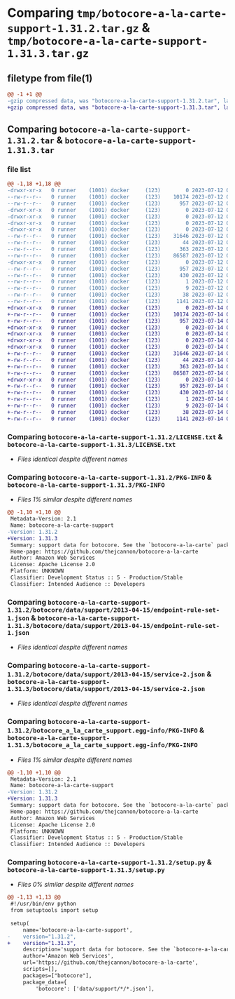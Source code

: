 # Comparing `tmp/botocore-a-la-carte-support-1.31.2.tar.gz` & `tmp/botocore-a-la-carte-support-1.31.3.tar.gz`

## filetype from file(1)

```diff
@@ -1 +1 @@
-gzip compressed data, was "botocore-a-la-carte-support-1.31.2.tar", last modified: Wed Jul 12 01:44:57 2023, max compression
+gzip compressed data, was "botocore-a-la-carte-support-1.31.3.tar", last modified: Fri Jul 14 01:46:39 2023, max compression
```

## Comparing `botocore-a-la-carte-support-1.31.2.tar` & `botocore-a-la-carte-support-1.31.3.tar`

### file list

```diff
@@ -1,18 +1,18 @@
-drwxr-xr-x   0 runner    (1001) docker     (123)        0 2023-07-12 01:44:57.899474 botocore-a-la-carte-support-1.31.2/
--rw-r--r--   0 runner    (1001) docker     (123)    10174 2023-07-12 01:44:57.000000 botocore-a-la-carte-support-1.31.2/LICENSE.txt
--rw-r--r--   0 runner    (1001) docker     (123)      957 2023-07-12 01:44:57.899474 botocore-a-la-carte-support-1.31.2/PKG-INFO
-drwxr-xr-x   0 runner    (1001) docker     (123)        0 2023-07-12 01:44:57.899474 botocore-a-la-carte-support-1.31.2/botocore/
-drwxr-xr-x   0 runner    (1001) docker     (123)        0 2023-07-12 01:44:57.899474 botocore-a-la-carte-support-1.31.2/botocore/data/
-drwxr-xr-x   0 runner    (1001) docker     (123)        0 2023-07-12 01:44:57.899474 botocore-a-la-carte-support-1.31.2/botocore/data/support/
-drwxr-xr-x   0 runner    (1001) docker     (123)        0 2023-07-12 01:44:57.899474 botocore-a-la-carte-support-1.31.2/botocore/data/support/2013-04-15/
--rw-r--r--   0 runner    (1001) docker     (123)    31646 2023-07-12 01:44:12.000000 botocore-a-la-carte-support-1.31.2/botocore/data/support/2013-04-15/endpoint-rule-set-1.json
--rw-r--r--   0 runner    (1001) docker     (123)       44 2023-07-12 01:44:12.000000 botocore-a-la-carte-support-1.31.2/botocore/data/support/2013-04-15/examples-1.json
--rw-r--r--   0 runner    (1001) docker     (123)      363 2023-07-12 01:44:12.000000 botocore-a-la-carte-support-1.31.2/botocore/data/support/2013-04-15/paginators-1.json
--rw-r--r--   0 runner    (1001) docker     (123)    86587 2023-07-12 01:44:12.000000 botocore-a-la-carte-support-1.31.2/botocore/data/support/2013-04-15/service-2.json
-drwxr-xr-x   0 runner    (1001) docker     (123)        0 2023-07-12 01:44:57.899474 botocore-a-la-carte-support-1.31.2/botocore_a_la_carte_support.egg-info/
--rw-r--r--   0 runner    (1001) docker     (123)      957 2023-07-12 01:44:57.000000 botocore-a-la-carte-support-1.31.2/botocore_a_la_carte_support.egg-info/PKG-INFO
--rw-r--r--   0 runner    (1001) docker     (123)      430 2023-07-12 01:44:57.000000 botocore-a-la-carte-support-1.31.2/botocore_a_la_carte_support.egg-info/SOURCES.txt
--rw-r--r--   0 runner    (1001) docker     (123)        1 2023-07-12 01:44:57.000000 botocore-a-la-carte-support-1.31.2/botocore_a_la_carte_support.egg-info/dependency_links.txt
--rw-r--r--   0 runner    (1001) docker     (123)        9 2023-07-12 01:44:57.000000 botocore-a-la-carte-support-1.31.2/botocore_a_la_carte_support.egg-info/top_level.txt
--rw-r--r--   0 runner    (1001) docker     (123)       38 2023-07-12 01:44:57.903474 botocore-a-la-carte-support-1.31.2/setup.cfg
--rw-r--r--   0 runner    (1001) docker     (123)     1141 2023-07-12 01:44:57.000000 botocore-a-la-carte-support-1.31.2/setup.py
+drwxr-xr-x   0 runner    (1001) docker     (123)        0 2023-07-14 01:46:39.590967 botocore-a-la-carte-support-1.31.3/
+-rw-r--r--   0 runner    (1001) docker     (123)    10174 2023-07-14 01:46:39.000000 botocore-a-la-carte-support-1.31.3/LICENSE.txt
+-rw-r--r--   0 runner    (1001) docker     (123)      957 2023-07-14 01:46:39.590967 botocore-a-la-carte-support-1.31.3/PKG-INFO
+drwxr-xr-x   0 runner    (1001) docker     (123)        0 2023-07-14 01:46:39.590967 botocore-a-la-carte-support-1.31.3/botocore/
+drwxr-xr-x   0 runner    (1001) docker     (123)        0 2023-07-14 01:46:39.590967 botocore-a-la-carte-support-1.31.3/botocore/data/
+drwxr-xr-x   0 runner    (1001) docker     (123)        0 2023-07-14 01:46:39.590967 botocore-a-la-carte-support-1.31.3/botocore/data/support/
+drwxr-xr-x   0 runner    (1001) docker     (123)        0 2023-07-14 01:46:39.590967 botocore-a-la-carte-support-1.31.3/botocore/data/support/2013-04-15/
+-rw-r--r--   0 runner    (1001) docker     (123)    31646 2023-07-14 01:45:45.000000 botocore-a-la-carte-support-1.31.3/botocore/data/support/2013-04-15/endpoint-rule-set-1.json
+-rw-r--r--   0 runner    (1001) docker     (123)       44 2023-07-14 01:45:45.000000 botocore-a-la-carte-support-1.31.3/botocore/data/support/2013-04-15/examples-1.json
+-rw-r--r--   0 runner    (1001) docker     (123)      363 2023-07-14 01:45:45.000000 botocore-a-la-carte-support-1.31.3/botocore/data/support/2013-04-15/paginators-1.json
+-rw-r--r--   0 runner    (1001) docker     (123)    86587 2023-07-14 01:45:45.000000 botocore-a-la-carte-support-1.31.3/botocore/data/support/2013-04-15/service-2.json
+drwxr-xr-x   0 runner    (1001) docker     (123)        0 2023-07-14 01:46:39.590967 botocore-a-la-carte-support-1.31.3/botocore_a_la_carte_support.egg-info/
+-rw-r--r--   0 runner    (1001) docker     (123)      957 2023-07-14 01:46:39.000000 botocore-a-la-carte-support-1.31.3/botocore_a_la_carte_support.egg-info/PKG-INFO
+-rw-r--r--   0 runner    (1001) docker     (123)      430 2023-07-14 01:46:39.000000 botocore-a-la-carte-support-1.31.3/botocore_a_la_carte_support.egg-info/SOURCES.txt
+-rw-r--r--   0 runner    (1001) docker     (123)        1 2023-07-14 01:46:39.000000 botocore-a-la-carte-support-1.31.3/botocore_a_la_carte_support.egg-info/dependency_links.txt
+-rw-r--r--   0 runner    (1001) docker     (123)        9 2023-07-14 01:46:39.000000 botocore-a-la-carte-support-1.31.3/botocore_a_la_carte_support.egg-info/top_level.txt
+-rw-r--r--   0 runner    (1001) docker     (123)       38 2023-07-14 01:46:39.590967 botocore-a-la-carte-support-1.31.3/setup.cfg
+-rw-r--r--   0 runner    (1001) docker     (123)     1141 2023-07-14 01:46:39.000000 botocore-a-la-carte-support-1.31.3/setup.py
```

### Comparing `botocore-a-la-carte-support-1.31.2/LICENSE.txt` & `botocore-a-la-carte-support-1.31.3/LICENSE.txt`

 * *Files identical despite different names*

### Comparing `botocore-a-la-carte-support-1.31.2/PKG-INFO` & `botocore-a-la-carte-support-1.31.3/PKG-INFO`

 * *Files 1% similar despite different names*

```diff
@@ -1,10 +1,10 @@
 Metadata-Version: 2.1
 Name: botocore-a-la-carte-support
-Version: 1.31.2
+Version: 1.31.3
 Summary: support data for botocore. See the `botocore-a-la-carte` package for more info.
 Home-page: https://github.com/thejcannon/botocore-a-la-carte
 Author: Amazon Web Services
 License: Apache License 2.0
 Platform: UNKNOWN
 Classifier: Development Status :: 5 - Production/Stable
 Classifier: Intended Audience :: Developers
```

### Comparing `botocore-a-la-carte-support-1.31.2/botocore/data/support/2013-04-15/endpoint-rule-set-1.json` & `botocore-a-la-carte-support-1.31.3/botocore/data/support/2013-04-15/endpoint-rule-set-1.json`

 * *Files identical despite different names*

### Comparing `botocore-a-la-carte-support-1.31.2/botocore/data/support/2013-04-15/service-2.json` & `botocore-a-la-carte-support-1.31.3/botocore/data/support/2013-04-15/service-2.json`

 * *Files identical despite different names*

### Comparing `botocore-a-la-carte-support-1.31.2/botocore_a_la_carte_support.egg-info/PKG-INFO` & `botocore-a-la-carte-support-1.31.3/botocore_a_la_carte_support.egg-info/PKG-INFO`

 * *Files 1% similar despite different names*

```diff
@@ -1,10 +1,10 @@
 Metadata-Version: 2.1
 Name: botocore-a-la-carte-support
-Version: 1.31.2
+Version: 1.31.3
 Summary: support data for botocore. See the `botocore-a-la-carte` package for more info.
 Home-page: https://github.com/thejcannon/botocore-a-la-carte
 Author: Amazon Web Services
 License: Apache License 2.0
 Platform: UNKNOWN
 Classifier: Development Status :: 5 - Production/Stable
 Classifier: Intended Audience :: Developers
```

### Comparing `botocore-a-la-carte-support-1.31.2/setup.py` & `botocore-a-la-carte-support-1.31.3/setup.py`

 * *Files 0% similar despite different names*

```diff
@@ -1,13 +1,13 @@
 #!/usr/bin/env python
 from setuptools import setup
 
 setup(
     name='botocore-a-la-carte-support',
-    version="1.31.2",
+    version="1.31.3",
     description='support data for botocore. See the `botocore-a-la-carte` package for more info.',
     author='Amazon Web Services',
     url='https://github.com/thejcannon/botocore-a-la-carte',
     scripts=[],
     packages=["botocore"],
     package_data={
         'botocore': ['data/support/*/*.json'],
```

